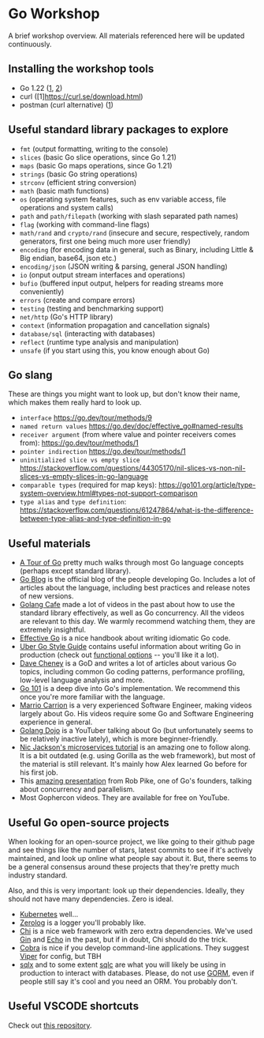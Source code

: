 # Go Workshop

A brief workshop overview. All materials referenced here will be updated
continuously.

## Installing the workshop tools

- Go 1.22 ([1](https://go.dev/doc/install), [2](https://go.dev/doc/manage-install))
- curl ([1]https://curl.se/download.html)
- postman (curl alternative) ([1](https://www.postman.com/downloads/))

## Useful standard library packages to explore

- `fmt` (output formatting, writing to the console)
- `slices` (basic Go slice operations, since Go 1.21)
- `maps` (basic Go maps operations, since Go 1.21)
- `strings` (basic Go string operations)
- `strconv` (efficient string conversion)
- `math` (basic math functions)
- `os` (operating system features, such as env variable access, file operations and system calls)
- `path` and `path/filepath` (working with slash separated path names)
- `flag` (working with command-line flags)
- `math/rand` and `crypto/rand` (insecure and secure, respectively, random generators, first one being much more user friendly)
- `encoding` (for encoding data in general, such as Binary, including Little & Big endian, base64, json etc.)
- `encoding/json` (JSON writing & parsing, general JSON handling)
- `io` (onput output stream interfaces and operations)
- `bufio` (buffered input output, helpers for reading streams more conveniently)
- `errors` (create and compare errors)
- `testing` (testing and benchmarking support)
- `net/http` (Go's HTTP library)
- `context` (information propagation and cancellation signals)
- `database/sql` (interacting with databases)
- `reflect` (runtime type analysis and manipulation)
- `unsafe` (if you start using this, you know enough about Go)

## Go slang

These are things you might want to look up, but don't know their name, which makes them really hard to look up.

- `interface` https://go.dev/tour/methods/9
- `named return values` https://go.dev/doc/effective_go#named-results
- `receiver argument` (from where value and pointer receivers comes from): https://go.dev/tour/methods/1
- `pointer indirection` https://go.dev/tour/methods/1
- `uninitialized slice vs empty slice` https://stackoverflow.com/questions/44305170/nil-slices-vs-non-nil-slices-vs-empty-slices-in-go-language
- `comparable types` (required for map keys): https://go101.org/article/type-system-overview.html#types-not-support-comparison
- `type alias` and `type definition`: https://stackoverflow.com/questions/61247864/what-is-the-difference-between-type-alias-and-type-definition-in-go

## Useful materials

- [A Tour of Go](https://go.dev/tour/list) pretty much walks through most Go language concepts (perhaps except standard library).
- [Go Blog](https://go.dev/blog/) is the official blog of the people developing Go. Includes a lot of articles about the language, including best practices and release notes of new versions.
- [Golang Cafe](https://www.youtube.com/@GolangCafe) made a lot of videos in the past about how to use the standard library effectively, as well as Go concurrency. All the videos are relevant to this day. We warmly recommend watching them, they are extremely insightful.
- [Effective Go](https://go.dev/doc/effective_go#generality) is a nice handbook about writing idiomatic Go code.
- [Uber Go Style Guide](https://github.com/uber-go/guide/blob/master/style.md) contains useful information about writing Go in production (check out [functional options](https://github.com/uber-go/guide/blob/master/style.md#functional-options) -- you'll like it a lot).
- [Dave Cheney](https://dave.cheney.net/) is a GoD and writes a lot of articles about various Go topics, including common Go coding patterns, performance profiling, low-level language analysis and more.
- [Go 101](https://go101.org/) is a deep dive into Go's implementation. We recommend this once you're more familiar with the language.
- [Marrio Carrion](https://www.youtube.com/c/MarioCarrion) is a very experienced Software Engineer, making videos largely about Go. His videos require some Go and Software Engineering experience in general.
- [Golang Dojo](https://www.youtube.com/@GolangDojo/videos) is a YouTuber talking about Go (but unfortunately seems to be relatively inactive lately), which is more beginner-friendly.
- [Nic Jackson's microservices tutorial](https://www.youtube.com/watch?v=VzBGi_n65iU&list=PLmD8u-IFdreyh6EUfevBcbiuCKzFk0EW_) is an amazing one to follow along. It is a bit outdated (e.g. using Gorilla as the web framework), but most of the material is still relevant. It's mainly how Alex learned Go before for his first job.
- This [amazing presentation](https://www.youtube.com/watch?v=oV9rvDllKEg) from Rob Pike, one of Go's founders, talking about concurrency and parallelism.
- Most Gophercon videos. They are available for free on YouTube.

## Useful Go open-source projects

When looking for an open-source project, we like going to their github page and see things like the number of stars, latest commits to see if it's actively maintained, and look up online what people say about it. But, there seems to be a general consensus around these projects that they're pretty much industry standard.

Also, and this is very important: look up their dependencies. Ideally, they should not have many dependencies. Zero is ideal.

- [Kubernetes](https://github.com/kubernetes/kubernetes) well...
- [Zerolog](https://github.com/rs/zerolog) is a logger you'll probably like.
- [Chi](https://github.com/go-chi/chi) is a nice web framework with zero extra dependencies. We've used [Gin](https://github.com/gin-gonic/gin) and [Echo](https://github.com/labstack/echo) in the past, but if in doubt, Chi should do the trick.
- [Cobra](https://github.com/spf13/cobra) is nice if you develop command-line applications. They suggest [Viper](https://github.com/spf13/viper) for config, but TBH 
- [sqlx](https://github.com/jmoiron/sqlx) and to some extent [sqlc](https://github.com/sqlc-dev/sqlc) are what you will likely be using in production to interact with databases. Please, do not use [GORM](https://github.com/go-gorm/gorm), even if people still say it's cool and you need an ORM. You probably don't.

## Useful VSCODE shortcuts

Check out [this repository](https://github.com/Ozoniuss/toolconfigs). 